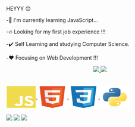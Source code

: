 HEYYY 😊

-👛 I'm currently learning JavaScript...

-🔥 Looking for my first job experience !!!

-✔️ Self Learning and studying Computer Science. 

-❤️ Focusing on Web Development !!! 


<div align="center">
  <a href="https://github.com/MateusGil">
  <img height="180em" src="https://github-readme-stats.vercel.app/api?username=MateusGil&show_icons=true&theme=dark&include_all_commits=true&count_private=true"/> 
  <img height="180em" src="https://github-readme-stats.vercel.app/api/top-langs/?username=MateusGil&layout=compact&langs_count=7&theme=dark"/>
</div>
  
  <div style="display: inline_block";><br><br>
  <img align="center" alt="Rafa-Js" height="60" width="80" src="https://raw.githubusercontent.com/devicons/devicon/master/icons/javascript/javascript-plain.svg">
  <img align="center" alt="Rafa-HTML" height="60" width="80" src="https://raw.githubusercontent.com/devicons/devicon/master/icons/html5/html5-original.svg">
  <img align="center" alt="Rafa-CSS" height="60" width="80" src="https://raw.githubusercontent.com/devicons/devicon/master/icons/css3/css3-original.svg">
  <img align="center" alt="Rafa-Python" height="60" width="80" src="https://raw.githubusercontent.com/devicons/devicon/master/icons/python/python-original.svg">
</div>
  <br>
  <div>
    <a href="https://www.instagram.com/mateusgil_/" target="_blank"><img src="https://img.shields.io/badge/-Instagram-%23E4405F?style=for-the-badge&logo=instagram&logoColor=white" target="_blank"></a>
 <a href = "mailto:mateuss.gill@hotmail.com"><img src="https://img.shields.io/badge/-Gmail-%23333?style=for-the-badge&logo=gmail&logoColor=white" target="_blank"></a>
  <a href="https://www.linkedin.com/in/mateus-henrique-gil-trevelato-42a858201/" target="_blank"><img src="https://img.shields.io/badge/-LinkedIn-%230077B5?style=for-the-badge&logo=linkedin&logoColor=white" target="_blank"></a> 
   
 
   

 
 
</div>

